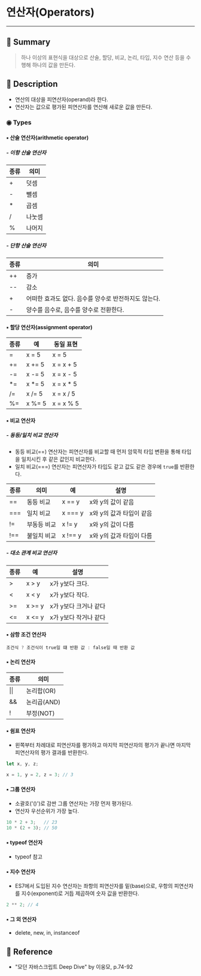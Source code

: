 # 연산자(Operators)
---
## 📌 Summary
> 하나 이상의 표현식을 대상으로 산술, 할당, 비교, 논리, 타입, 지수 연산 등을 수행해 하나의 값을 만든다.
## 📌 Description
- 연산의 대상을 피연산자(operand)라 한다.
- 연산자는 값으로 평가된 피연산자를 연산해 새로운 값을 만든다.
### ◉ Types
#### ▪︎ 산술 연산자(arithmetic operator)
##### - 이항 산술 연산자
| 종류 | 의미   | 
| ---- | ------ |
| +    | 덧셈   |
| -    | 뺄셈   | 
| *    | 곱셈   |
| /    | 나눗셈 |
| %    | 나머지 |
##### - 단항 산술 연산자
| 종류 | 의미                                                 |
| ---- | ---------------------------------------------------- |
| ++   | 증가                                                 |
| --   | 감소                                                 |
| +    | 어떠한 효과도 없다. 음수를 양수로 반전하지도 않는다. |
| -    | 양수를 음수로, 음수를 양수로 전환한다.               |
#### ▪︎ 할당 연산자(assignment operator)
| 종류 | 예      | 동일 표현  |
| ---- | ------- | ---------- |
| =    | x = 5   | x = 5      |
| +=   | x += 5  | x = x + 5  |
| -=   | x -= 5  | x = x - 5  |
| \*=  | x \*= 5 | x = x \* 5 |
| /=   | x /= 5  | x = x / 5  |
| %=   | x %= 5  | x = x % 5  |
#### ▪︎ 비교 연산자
##### - 동등/일치 비교 연산자
- 동등 비교(\==) 연산자는 피연산자를 비교할 때 먼저 암묵적 타입 변환을 통해 타입을 일치시킨 후 같은 값인지 비교한다.
- 일치 비교(\=\==) 연산자는 피연산자가 타입도 같고 값도 같은 경우에 `true`를 반환한다.

| 종류 | 의미        | 예      | 설명                     |
| ---- | ----------- | ------- | ------------------------ |
| ==   | 동등 비교   | x == y  | x와 y의 값이 같음        |
| ===  | 일치 비교   | x === y | x와 y의 값과 타입이 같음 |
| !=   | 부동등 비교 | x != y  | x와 y의 값이 다름        |
| !==  | 불일치 비교 | x !== y | x와 y의 값과 타입이 다름                         |
##### - 대소 관계 비교 연산자
| 종류 | 예     | 설명      |
| ---- | ------ | --------- |
| >    | x > y  | x가 y보다 크다.|
| <    | x < y  | x가 y보다 작다.          |
| >=   | x >= y |        x가 y보다 크거나 같다   |
| <=   | x <= y |    x가 y보다 작거나 같다       |
#### ▪︎ 삼항 조건 연산자
```js
조건식 ? 조건식이 true일 떄 반환 값 : false일 때 반환 값
```
#### ▪︎ 논리 연산자
| 종류 | 의미        |
| ---- | ----------- |
| \|\| | 논리합(OR)  |
| &&   | 논리곱(AND) |
| !    | 부정(NOT)            |
#### ▪︎ 쉼표 연산자
- 왼쪽부터 차례대로 피연산자를 평가하고 마지막 피연산자의 평가가 끝나면 마지막 피연산자의 평가 결과를 반환한다.
```js
let x, y, z;

x = 1, y = 2, z = 3; // 3
```
#### ▪︎ 그룹 연산자
- 소괄호('()')로 감싼 그룹 연산자는 가장 먼저 평가된다.
- 연산자 우선순위가 가장 높다.
```js
10 * 2 + 3;   // 23
10 * (2 + 3); // 50
```
#### ▪︎ typeof 연산자
- typeof 참고
#### ▪︎ 지수 연산자
- ES7에서 도입된 지수 연산자는 좌항의 피연산자를 밑(base)으로, 우항의 피연산자를 지수(exponent)로 거듭 제곱하여 숫자 값을 반환한다.
```js
2 ** 2; // 4
```
#### ▪︎ 그 외 연산자
- delete, new, in, instanceof
## 📌 Reference
- "모던 자바스크립트 Deep Dive" by 이웅모, p.74-92